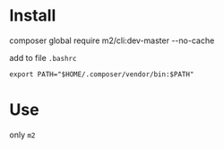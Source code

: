 # Install
composer global require m2/cli:dev-master --no-cache

add to file `.bashrc`

`export PATH="$HOME/.composer/vendor/bin:$PATH"`


# Use
only `m2`
